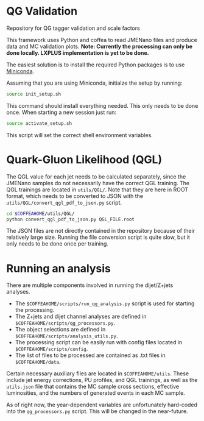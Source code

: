 # QG Validation
Repository for QG tagger validation and scale factors

This framework uses Python and coffea to read JMENano files and produce data and MC validation plots.
**Note: Currently the processing can only be done locally. LXPLUS implementation is yet to be done.**

The easiest solution is to install the required Python packages is to use [Miniconda](https://docs.conda.io/projects/miniconda/en/latest/).

Assuming that you are using Miniconda, initialze the setup by running:
```bash
source init_setup.sh
```
This command should install everything needed. This only needs to be done once. When starting a new session just run:
```bash
source activate_setup.sh
```
This script will set the correct shell environment variables.

# Quark-Gluon Likelihood (QGL)

The QGL value for each jet needs to be calculated separately, since the JMENano samples do not necessarily have the correct QGL training. The QGL trainings are located in `utils/QGL/`. Note that they are here in ROOT format, which needs to be converted to JSON with the `utils/QGL/convert_qgl_pdf_to_json.py` script.
```bash
cd $COFFEAHOME/utils/QGL/
python convert_qgl_pdf_to_json.py QGL_FILE.root
```
The JSON files are not directly contained in the repository because of their relatively large size. Running the file conversion script is quite slow, but it only needs to be done once per training.

# Running an analysis

There are multiple components involved in running the dijet/Z+jets analyses.

* The `$COFFEAHOME/scripts/run_qg_analysis.py` script is used for starting the processing.
* The Z+jets and dijet channel analyses are defined in `$COFFEAHOME/scripts/qg_processors.py`.
* The object selections are defined in `$COFFEAHOME/scripts/analysis_utils.py`.
* The processing script can be easily run with config files located in `$COFFEAHOME/scripts/config`.
* The list of files to be processed are contained as .txt files in `$COFFEAHOME/data`.

Certain necessary auxiliary files are located in `$COFFEAHOME/utils`. These include jet energy corrections, PU profiles, and QGL trainings, as well as the `utils.json` file that contains the MC sample cross sections, effective luminosities, and the numbers of generated events in each MC sample.

As of right now, the year-dependent variables are unfortunately hard-coded into the `qg_processors.py` script. This will be changed in the near-future.
